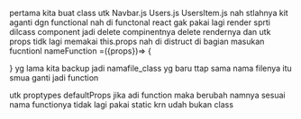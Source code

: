pertama kita buat class utk Navbar.js Users.js UsersItem.js
nah stlahnya kit aganti dgn functional
nah di functonal react gak pakai lagi  render sprti  dilcass component
jadi delete compinentnya delete rendernya 
dan utk props tidk lagi memakai this.props nah di distruct di bagian masukan fucntionl
nameFunction =({props})=> {

}
yg lama kita backup jadi namafile_class
yg baru ttap sama nama filenya itu smua ganti jadi function 

utk proptypes defaultProps jika adi function 
maka berubah namnya sesuai nama functionya tidak lagi pakai static
krn udah bukan class

